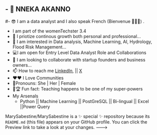 ## - 👋 NNEKA AKANNO

#- 😎 I am a data analyst and I also speak French (Bienvenue 👋👋👋) .
-  I am part of the womenTechster 3.4
- 🌱 I priotize continous growth both personal and professional...
- 👀 I am interested in Data analysis, Machine Learning, AI, Hydrology, Flood Risk Management...
- 💻I am open for Entry Level Data Analyst Role and Collaborations
- 💞️ I am looking to collaborate with startup founders and business owners...
- 📫 How to reach me [LinkedIn](https://www.linkedin.com/in/nneka-akanno?utm_source=share&utm_campaign=share_via&utm_content=profile&utm_medium=android_app), || [X](https://twitter.com/MarieSabestine)
- ❤❤ I Love Communities
- 👗Pronouns: She | Her | Female
- 🥇🏆 Fun fact: Teaching happens to be one of my super-powers
- My Arsenals
  - Python || Machine Learning || PostGreSQL || Bi-lingual || Excel ||Power Query
    
MarySabestine/MarySabestine is a ✨ special ✨ repository because its `README.md` (this file) appears on your GitHub profile.
You can click the Preview link to take a look at your changes.
--->
